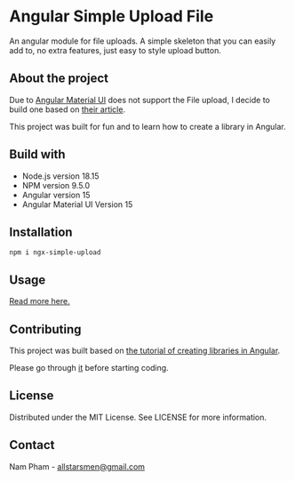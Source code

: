 # Angular Simple Upload File

An angular module for file uploads. A simple skeleton that you can easily add to, no extra features, just easy to style upload button.

## About the project
Due to [Angular Material UI](https://material.angular.io/) does not support the File upload, I decide to build one based on [their article](https://blog.angular-university.io/angular-file-upload/).

This project was built for fun and to learn how to create a library in Angular.

## Build with
- Node.js version 18.15
- NPM version 9.5.0
- Angular version 15
- Angular Material UI Version 15

## Installation
    npm i ngx-simple-upload

## Usage
[Read more here.](https://github.com/allstarsmen/angular-simple-upload/tree/main/projects/ngx-simple-upload-file)

## Contributing
This project was built based on [the tutorial of creating libraries in Angular](https://angular.io/guide/creating-libraries).

Please go through [it](https://angular.io/guide/creating-libraries) before starting coding.

## License
Distributed under the MIT License. See LICENSE for more information.

## Contact
Nam Pham - allstarsmen@gmail.com